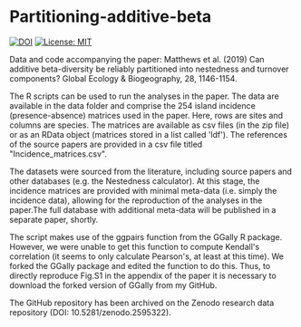 # Partitioning-additive-beta

[![DOI](https://zenodo.org/badge/DOI/10.5281/zenodo.2595322.svg)](https://doi.org/10.5281/zenodo.2595322)
[![License: MIT](https://img.shields.io/badge/License-MIT-yellow.svg)](https://opensource.org/licenses/MIT)

Data and code accompanying the paper: Matthews et al. (2019) Can additive beta-diversity be reliably partitioned into nestedness and turnover components? Global Ecology & Biogeography, 28, 1146-1154.

The R scripts can be used to run the analyses in the paper. The data are available in the data folder and comprise the 254 island incidence (presence-absence) matrices used in the paper. Here, rows are sites and columns are species. The matrices are available as csv files (in the zip file) or as an RData object (matrices stored in a list called 'ldf'). The references of the source papers are provided in a csv file titled "Incidence_matrices.csv". 

The datasets were sourced from the literature, including source papers and other databases (e.g. the Nestedness calculator). At this stage, the incidence matrices are provided with minimal meta-data (i.e.
simply the incidence data), allowing for the reproduction of the analyses in the paper.The full database with additional meta-data will be published in a separate paper, shortly.

The script makes use of the ggpairs function from the GGally R package. However, we were unable to get this function to compute Kendall's correlation (it seems to only calculate Pearson's, at least at this time). We forked the GGally package and edited the function to do this. Thus, to directly reproduce Fig.S1 in the appendix of the paper it is necessary to download the forked version of GGally from my GitHub. 

The GitHub repository has been archived on the Zenodo research data repository (DOI: 10.5281/zenodo.2595322).
